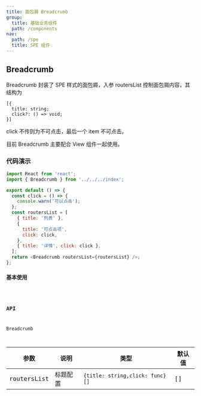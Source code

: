 ```yaml
---
title: 面包屑 Breadcrumb
group:
  title: 基础业务组件
  path: /components
nav:
  path: /spe
  title: SPE 组件
---
```


## Breadcrumb

Breadcrumb 封装了 SPE 样式的面包屑，入参 routersList 控制面包屑内容，其结构为

```tsx | pure
[{
  title: string;
  click?: () => void;
}]
```

click 不传则为不可点击，最后一个 item 不可点击。

目前 Breadcrumb 主要配合 View 组件一起使用。

### 代码演示

```javascript
import React from 'react';
import { Breadcrumb } from '../../../index';

export default () => {
  const click = () => {
    console.warn('可以点击');
  };
  const routersList = [
    { title: '列表' },
    {
      title: '可点击项',
      click: click,
    },
    { title: '详情', click: click },
  ];
  return <Breadcrumb routersList={routersList} />;
};
```

#### 基本使用

<code src="./demos/basic.tsx" iframe="200px"/>

### API

Breadcrumb

| 参数        | 说明     | 类型                            | 默认值 |
| ----------- | -------- | ------------------------------- | ------ |
| routersList | 标题配置 | `{title: string,click: func}[]` | []     |
